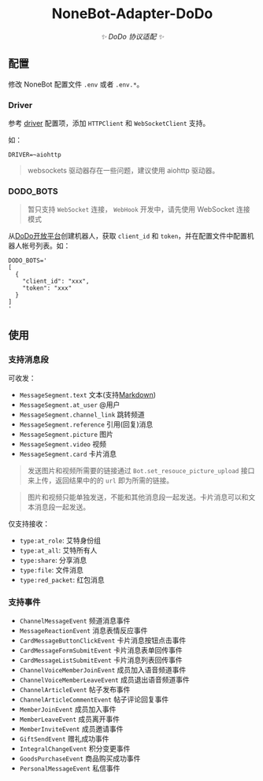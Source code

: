 <div align="center">

# NoneBot-Adapter-DoDo

_✨ DoDo 协议适配 ✨_

</div>

## 配置

修改 NoneBot 配置文件 `.env` 或者 `.env.*`。

### Driver

参考 [driver](https://nonebot.dev/docs/appendices/config#driver) 配置项，添加 `HTTPClient` 和 `WebSocketClient` 支持。

如：

```dotenv
DRIVER=~aiohttp
```

> websockets 驱动器存在一些问题，建议使用 aiohttp 驱动器。


### DODO_BOTS

> 暂只支持 `WebSocket` 连接， `WebHook` 开发中，请先使用 WebSocket 连接模式

从[DoDo开放平台](https://doker.imdodo.com/)创建机器人，获取 `client_id` 和 `token`，并在配置文件中配置机器人帐号列表。如：

```dotenv
DODO_BOTS='
[
  {
    "client_id": "xxx",
    "token": "xxx"
  }
]
'
```

## 使用

### 支持消息段

可收发：

- `MessageSegment.text` 文本(支持[Markdown](https://open.imdodo.com/dev/api/message.html#markdon%E8%AF%AD%E6%B3%95))
- `MessageSegment.at_user` @用户
- `MessageSegment.channel_link` 跳转频道
- `MessageSegment.reference` 引用(回复)消息
- `MessageSegment.picture` 图片
- `MessageSegment.video` 视频
- `MessageSegment.card` 卡片消息

> 发送图片和视频所需要的链接通过 `Bot.set_resouce_picture_upload` 接口来上传，返回结果中的的 `url` 即为所需的链接。

> 图片和视频只能单独发送，不能和其他消息段一起发送。卡片消息可以和文本消息段一起发送。

仅支持接收：

- `type:at_role`: 艾特身份组
- `type:at_all`: 艾特所有人
- `type:share`: 分享消息
- `type:file`: 文件消息
- `type:red_packet`: 红包消息

### 支持事件

- `ChannelMessageEvent` 频道消息事件
- `MessageReactionEvent` 消息表情反应事件
- `CardMessageButtonClickEvent` 卡片消息按钮点击事件
- `CardMessageFormSubmitEvent` 卡片消息表单回传事件
- `CardMessageListSubmitEvent` 卡片消息列表回传事件
- `ChannelVoiceMemberJoinEvent` 成员加入语音频道事件
- `ChannelVoiceMemberLeaveEvent` 成员退出语音频道事件
- `ChannelArticleEvent` 帖子发布事件
- `ChannelArticleCommentEvent` 帖子评论回复事件
- `MemberJoinEvent` 成员加入事件
- `MemberLeaveEvent` 成员离开事件
- `MemberInviteEvent` 成员邀请事件
- `GiftSendEvent` 赠礼成功事件
- `IntegralChangeEvent` 积分变更事件
- `GoodsPurchaseEvent` 商品购买成功事件
- `PersonalMessageEvent` 私信事件

